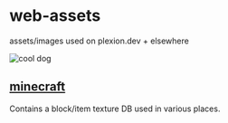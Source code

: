 # web-assets
assets/images used on plexion.dev + elsewhere

![cool dog](https://plexion.s-ul.eu/Wzs02fQJ)

## [minecraft](minecraft)
Contains a block/item texture DB used in various places.
